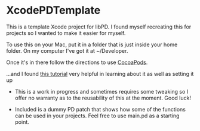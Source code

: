 XcodePDTemplate
===============

This is a template Xcode project for libPD. I found myself recreating this for projects so I wanted to make it easier for myself.

To use this on your Mac, put it in a folder that is just inside your home folder. On my computer I've got it at ~/Developer. 

Once it's in there follow the directions to use <a href="http://cocoapods.org">CocoaPods<a/>.

...and I found <a href="http://www.raywenderlich.com/64546/introduction-to-cocoapods-2">this tutorial<a/> very helpful in learning about it as well as setting it up 

- This is a work in progress and sometimes requires some tweaking so I offer no warranty as to the reusability of this at the moment. Good luck!

- Included is a dummy PD patch that shows how some of the functions can be used in your projects. Feel free to use main.pd as a starting point.